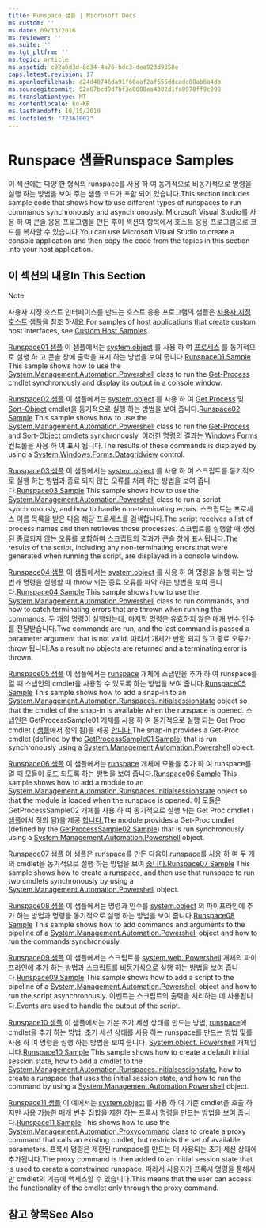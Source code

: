```yaml
---
title: Runspace 샘플 | Microsoft Docs
ms.custom: ''
ms.date: 09/13/2016
ms.reviewer: ''
ms.suite: ''
ms.tgt_pltfrm: ''
ms.topic: article
ms.assetid: c92a6d3d-8d34-4a76-bdc3-dea923d9858e
caps.latest.revision: 17
ms.openlocfilehash: e24d40746da91f60aaf2af655ddcadc88ab6a4db
ms.sourcegitcommit: 52a67bcd9d7bf3e8600ea4302d1fa8970ff9c998
ms.translationtype: MT
ms.contentlocale: ko-KR
ms.lasthandoff: 10/15/2019
ms.locfileid: "72361002"
---
```

# <a name="runspace-samples"></a><span data-ttu-id="3484b-102">Runspace 샘플</span><span class="sxs-lookup"><span data-stu-id="3484b-102">Runspace Samples</span></span>

<span data-ttu-id="3484b-103">이 섹션에는 다양 한 형식의 runspace를 사용 하 여 동기적으로 비동기적으로 명령을 실행 하는 방법을 보여 주는 샘플 코드가 포함 되어 있습니다.</span><span class="sxs-lookup"><span data-stu-id="3484b-103">This section includes sample code that shows how to use different types of runspaces to run commands synchronously and asynchronously.</span></span> <span data-ttu-id="3484b-104">Microsoft Visual Studio를 사용 하 여 콘솔 응용 프로그램을 만든 후이 섹션의 항목에서 호스트 응용 프로그램으로 코드를 복사할 수 있습니다.</span><span class="sxs-lookup"><span data-stu-id="3484b-104">You can use Microsoft Visual Studio to create a console application and then copy the code from the topics in this section into your host application.</span></span>

## <a name="in-this-section"></a><span data-ttu-id="3484b-105">이 섹션의 내용</span><span class="sxs-lookup"><span data-stu-id="3484b-105">In This Section</span></span>

> [!NOTE]
> <span data-ttu-id="3484b-106">사용자 지정 호스트 인터페이스를 만드는 호스트 응용 프로그램의 샘플은 [사용자 지정 호스트 샘플](./custom-host-samples.md)을 참조 하세요.</span><span class="sxs-lookup"><span data-stu-id="3484b-106">For samples of host applications that create custom host interfaces, see [Custom Host Samples](./custom-host-samples.md).</span></span>

 <span data-ttu-id="3484b-107">[Runspace01 샘플](./runspace01-sample.md) 이 샘플에서는 [system.object](/dotnet/api/system.management.automation.powershell) 를 사용 하 여 [프로세스](/powershell/module/Microsoft.PowerShell.Management/Get-Process) 를 동기적으로 실행 하 고 콘솔 창에 출력을 표시 하는 방법을 보여 줍니다.</span><span class="sxs-lookup"><span data-stu-id="3484b-107">[Runspace01 Sample](./runspace01-sample.md) This sample shows how to use the [System.Management.Automation.Powershell](/dotnet/api/system.management.automation.powershell) class to run the [Get-Process](/powershell/module/Microsoft.PowerShell.Management/Get-Process) cmdlet synchronously and display its output in a console window.</span></span>

 <span data-ttu-id="3484b-108">[Runspace02 샘플](./runspace02-sample.md) 이 샘플에서는 [system.object](/dotnet/api/system.management.automation.powershell) 를 사용 하 여 [Get Process](/powershell/module/Microsoft.PowerShell.Management/Get-Process) 및 [Sort-Object](/powershell/module/Microsoft.PowerShell.Utility/Sort-Object) cmdlet을 동기적으로 실행 하는 방법을 보여 줍니다.</span><span class="sxs-lookup"><span data-stu-id="3484b-108">[Runspace02 Sample](./runspace02-sample.md) This sample shows how to use the [System.Management.Automation.Powershell](/dotnet/api/system.management.automation.powershell) class to run the [Get-Process](/powershell/module/Microsoft.PowerShell.Management/Get-Process) and [Sort-Object](/powershell/module/Microsoft.PowerShell.Utility/Sort-Object) cmdlets synchronously.</span></span> <span data-ttu-id="3484b-109">이러한 명령의 결과는 [Windows Forms](/dotnet/api/System.Windows.Forms.DataGridView) 컨트롤을 사용 하 여 표시 됩니다.</span><span class="sxs-lookup"><span data-stu-id="3484b-109">The results of these commands is displayed by using a [System.Windows.Forms.Datagridview](/dotnet/api/System.Windows.Forms.DataGridView) control.</span></span>

 <span data-ttu-id="3484b-110">[Runspace03 샘플](./runspace03-sample.md) 이 샘플에서는 [system.object](/dotnet/api/system.management.automation.powershell) 를 사용 하 여 스크립트를 동기적으로 실행 하는 방법과 종료 되지 않는 오류를 처리 하는 방법을 보여 줍니다.</span><span class="sxs-lookup"><span data-stu-id="3484b-110">[Runspace03 Sample](./runspace03-sample.md) This sample shows how to use the [System.Management.Automation.Powershell](/dotnet/api/system.management.automation.powershell) class to run a script synchronously, and how to handle non-terminating errors.</span></span> <span data-ttu-id="3484b-111">스크립트는 프로세스 이름 목록을 받은 다음 해당 프로세스를 검색합니다.</span><span class="sxs-lookup"><span data-stu-id="3484b-111">The script receives a list of process names and then retrieves those processes.</span></span> <span data-ttu-id="3484b-112">스크립트를 실행할 때 생성된 종료되지 않는 오류를 포함하여 스크립트의 결과가 콘솔 창에 표시됩니다.</span><span class="sxs-lookup"><span data-stu-id="3484b-112">The results of the script, including any non-terminating errors that were generated when running the script, are displayed in a console window.</span></span>

 <span data-ttu-id="3484b-113">[Runspace04 샘플](./runspace04-sample.md) 이 샘플에서는 [system.object](/dotnet/api/system.management.automation.powershell) 를 사용 하 여 명령을 실행 하는 방법과 명령을 실행할 때 throw 되는 종료 오류를 파악 하는 방법을 보여 줍니다.</span><span class="sxs-lookup"><span data-stu-id="3484b-113">[Runspace04 Sample](./runspace04-sample.md) This sample shows how to use the [System.Management.Automation.Powershell](/dotnet/api/system.management.automation.powershell) class to run commands, and how to catch terminating errors that are thrown when running the commands.</span></span> <span data-ttu-id="3484b-114">두 개의 명령이 실행되는데, 마지막 명령은 유효하지 않은 매개 변수 인수를 전달받습니다.</span><span class="sxs-lookup"><span data-stu-id="3484b-114">Two commands are run, and the last command is passed a parameter argument that is not valid.</span></span> <span data-ttu-id="3484b-115">따라서 개체가 반환 되지 않고 종료 오류가 throw 됩니다.</span><span class="sxs-lookup"><span data-stu-id="3484b-115">As a result no objects are returned and a terminating error is thrown.</span></span>

 <span data-ttu-id="3484b-116">[Runspace05 샘플](./runspace05-sample.md) 이 샘플에서는 [runspace](/dotnet/api/System.Management.Automation.Runspaces.InitialSessionState) 개체에 스냅인을 추가 하 여 runspace를 열 때 스냅인의 cmdlet을 사용할 수 있도록 하는 방법을 보여 줍니다.</span><span class="sxs-lookup"><span data-stu-id="3484b-116">[Runspace05 Sample](./runspace05-sample.md) This sample shows how to add a snap-in to an [System.Management.Automation.Runspaces.Initialsessionstate](/dotnet/api/System.Management.Automation.Runspaces.InitialSessionState) object so that the cmdlet of the snap-in is available when the runspace is opened.</span></span> <span data-ttu-id="3484b-117">스냅인은 GetProcessSample01 개체를 사용 하 여 동기적으로 실행 되는 Get Proc cmdlet ( [샘플](../cmdlet/getprocesssample01-sample.md)에서 정의 됨)을 제공 [합니다.](/dotnet/api/system.management.automation.powershell)</span><span class="sxs-lookup"><span data-stu-id="3484b-117">The snap-in provides a Get-Proc cmdlet (defined by the [GetProcessSample01 Sample](../cmdlet/getprocesssample01-sample.md)) that is run synchronously using a [System.Management.Automation.Powershell](/dotnet/api/system.management.automation.powershell) object.</span></span>

 <span data-ttu-id="3484b-118">[Runspace06 샘플](./runspace06-sample.md) 이 샘플에서는 [runspace](/dotnet/api/System.Management.Automation.Runspaces.InitialSessionState) 개체에 모듈을 추가 하 여 runspace를 열 때 모듈이 로드 되도록 하는 방법을 보여 줍니다.</span><span class="sxs-lookup"><span data-stu-id="3484b-118">[Runspace06 Sample](./runspace06-sample.md) This sample shows how to add a module to an [System.Management.Automation.Runspaces.Initialsessionstate](/dotnet/api/System.Management.Automation.Runspaces.InitialSessionState) object so that the module is loaded when the runspace is opened.</span></span> <span data-ttu-id="3484b-119">이 모듈은 GetProcessSample02 개체를 사용 하 여 동기적으로 실행 되는 Get Proc cmdlet ( [샘플](../cmdlet/getprocesssample02-sample.md)에서 정의 됨)을 제공 [합니다.](/dotnet/api/system.management.automation.powershell)</span><span class="sxs-lookup"><span data-stu-id="3484b-119">The module provides a Get-Proc cmdlet (defined by the [GetProcessSample02 Sample](../cmdlet/getprocesssample02-sample.md)) that is run synchronously using a [System.Management.Automation.Powershell](/dotnet/api/system.management.automation.powershell) object.</span></span>

 <span data-ttu-id="3484b-120">[Runspace07 샘플](./runspace07-sample.md) 이 샘플은 runspace를 만든 다음이 runspace를 사용 하 여 두 개의 cmdlet을 동기적으로 실행 하는 방법을 보여 [줍니다.](/dotnet/api/system.management.automation.powershell)</span><span class="sxs-lookup"><span data-stu-id="3484b-120">[Runspace07 Sample](./runspace07-sample.md) This sample shows how to create a runspace, and then use that runspace to run two cmdlets synchronously by using a [System.Management.Automation.Powershell](/dotnet/api/system.management.automation.powershell) object.</span></span>

 <span data-ttu-id="3484b-121">[Runspace08 샘플](./runspace08-sample.md) 이 샘플에서는 명령과 인수를 [system.object](/dotnet/api/system.management.automation.powershell) 의 파이프라인에 추가 하는 방법과 명령을 동기적으로 실행 하는 방법을 보여 줍니다.</span><span class="sxs-lookup"><span data-stu-id="3484b-121">[Runspace08 Sample](./runspace08-sample.md) This sample shows how to add commands and arguments to the pipeline of a [System.Management.Automation.Powershell](/dotnet/api/system.management.automation.powershell) object and how to run the commands synchronously.</span></span>

 <span data-ttu-id="3484b-122">[Runspace09 샘플](./runspace09-sample.md) 이 샘플에서는 스크립트를 [system.web. Powershell](/dotnet/api/system.management.automation.powershell) 개체의 파이프라인에 추가 하는 방법과 스크립트를 비동기식으로 실행 하는 방법을 보여 줍니다.</span><span class="sxs-lookup"><span data-stu-id="3484b-122">[Runspace09 Sample](./runspace09-sample.md) This sample shows how to add a script to the pipeline of a [System.Management.Automation.Powershell](/dotnet/api/system.management.automation.powershell) object and how to run the script asynchronously.</span></span> <span data-ttu-id="3484b-123">이벤트는 스크립트의 출력을 처리하는 데 사용됩니다.</span><span class="sxs-lookup"><span data-stu-id="3484b-123">Events are used to handle the output of the script.</span></span>

 <span data-ttu-id="3484b-124">[Runspace10 샘플](./runspace10-sample.md) 이 샘플에서는 기본 초기 세션 상태를 만드는 방법, [runspace](/dotnet/api/System.Management.Automation.Runspaces.InitialSessionState)에 cmdlet을 추가 하는 방법, 초기 세션 상태를 사용 하는 runspace를 만드는 방법 및를 사용 하 여 명령을 실행 하는 방법을 보여 줍니다. [System.object. Powershell](/dotnet/api/system.management.automation.powershell) 개체입니다.</span><span class="sxs-lookup"><span data-stu-id="3484b-124">[Runspace10 Sample](./runspace10-sample.md) This sample shows how to create a default initial session state, how to add a cmdlet to the [System.Management.Automation.Runspaces.Initialsessionstate](/dotnet/api/System.Management.Automation.Runspaces.InitialSessionState), how to create a runspace that uses the initial session state, and how to run the command by using a [System.Management.Automation.Powershell](/dotnet/api/system.management.automation.powershell) object.</span></span>

 <span data-ttu-id="3484b-125">[Runspace11 샘플](./runspace11-sample.md) 이 예에서는 [system.object](/dotnet/api/System.Management.Automation.ProxyCommand) 를 사용 하 여 기존 cmdlet을 호출 하지만 사용 가능한 매개 변수 집합을 제한 하는 프록시 명령을 만드는 방법을 보여 줍니다.</span><span class="sxs-lookup"><span data-stu-id="3484b-125">[Runspace11 Sample](./runspace11-sample.md) This shows how to use the [System.Management.Automation.Proxycommand](/dotnet/api/System.Management.Automation.ProxyCommand) class to create a proxy command that calls an existing cmdlet, but restricts the set of available parameters.</span></span> <span data-ttu-id="3484b-126">프록시 명령은 제한된 runspace를 만드는 데 사용되는 초기 세션 상태에 추가됩니다.</span><span class="sxs-lookup"><span data-stu-id="3484b-126">The proxy command is then added to an initial session state that is used to create a constrained runspace.</span></span> <span data-ttu-id="3484b-127">따라서 사용자가 프록시 명령을 통해서만 cmdlet의 기능에 액세스할 수 있습니다.</span><span class="sxs-lookup"><span data-stu-id="3484b-127">This means that the user can access the functionality of the cmdlet only through the proxy command.</span></span>

## <a name="see-also"></a><span data-ttu-id="3484b-128">참고 항목</span><span class="sxs-lookup"><span data-stu-id="3484b-128">See Also</span></span>
